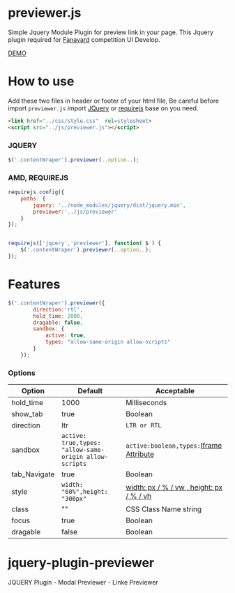 
previewer.js
=============

Simple Jquery Module Plugin for preview link in your page. This Jquery plugin required for <a href="https://fanavard.com/" title="Fanavard">Fanavard</a> competition  UI Develop. 

<a href="https://github.com/HosseinMarzban/jquery-plugin-previewer/tree/master/demo" title="Demo previewer.js">DEMO</a>


# How to use

Add these two files in header or footer of your html file, Be careful before import `previewer.js` import <a href="https://code.jquery.com/" title="JQuery">JQuery</a> or <a href="http://requirejs.org/" title="requirejs">requirejs</a> base on you need.

``` html
<link href="../css/style.css"  rel=stylesheet>
<script src="../js/previewer.js"></script>
```


### JQUERY

``` javascript
$('.contentWraper').previewer(..option..);
```

### AMD, REQUIREJS

``` javascript
requirejs.config({
    paths: {
        jquery: '../node_modules/jquery/dist/jquery.min',
        previewer:'../js/previewer'
    }
});


requirejs(['jquery','previewer'], function( $ ) {
    $('.contentWraper').previewer(..option..);
});
```

# Features

``` javascript
$('.contentWraper').previewer({
        direction:'rtl',
        hold_time: 2000,
        dragable: false,
        sandbox: {
            active: true,
            types: "allow-same-origin allow-scripts"
        }
    });
```

### Options

Option      | Default                                                   | Acceptable
---         | ---                                                       | ---
hold_time   | 1000                                                      | Milliseconds
show_tab    | true                                                      | Boolean
direction   | ltr                                                       | `LTR or RTL`
sandbox     | `active: true,types: "allow-same-origin allow-scripts`    | `active:boolean,types:`[Iframe Attribute](https://www.w3schools.com/tags/att_iframe_sandbox.asp)
tab_Navigate| true                                                      | Boolean
style       | `width: "60%",height: "300px"`                            | [width: px / % / vw  ,  height: px / % / vh ](https://www.w3schools.com/cssref/css_units.asp)
class       | ""                                                        | CSS Class Name string
focus       | true                                                      | Boolean
dragable    | false                                                     | Boolean







# jquery-plugin-previewer
JQUERY Plugin - Modal Previewer - Linke Previewer 

